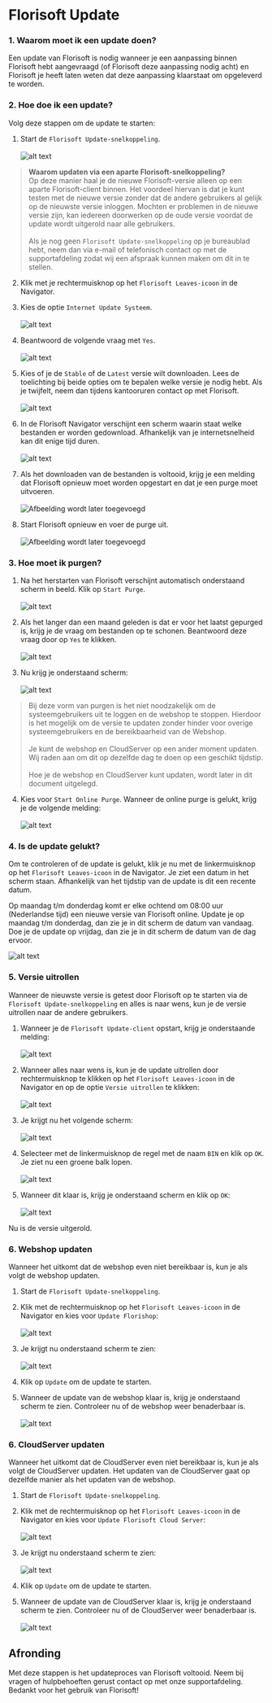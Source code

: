 # Florisoft Update

### 1. Waarom moet ik een update doen?
Een update van Florisoft is nodig wanneer je een aanpassing binnen Florisoft hebt aangevraagd (of Florisoft deze aanpassing nodig acht) en Florisoft je heeft laten weten dat deze aanpassing klaarstaat om opgeleverd te worden.

### 2. Hoe doe ik een update?
Volg deze stappen om de update te starten:

1. Start de `Florisoft Update-snelkoppeling`.<br><br>
![alt text](Media/image.png)

> **Waarom updaten via een aparte Florisoft-snelkoppeling?**<br>
Op deze manier haal je de nieuwe Florisoft-versie alleen op een aparte Florisoft-client binnen. Het voordeel hiervan is dat je kunt testen met de nieuwe versie zonder dat de andere gebruikers al gelijk op de nieuwste versie inloggen. Mochten er problemen in de nieuwe versie zijn, kan iedereen doorwerken op de oude versie voordat de update wordt uitgerold naar alle gebruikers.
<br><br>
Als je nog geen `Florisoft Update-snelkoppeling` op je bureaublad hebt, neem dan via e-mail of telefonisch contact op met de supportafdeling zodat wij een afspraak kunnen maken om dit in te stellen.

2. Klik met je rechtermuisknop op het `Florisoft Leaves-icoon` in de Navigator.

3. Kies de optie `Internet Update Systeem`.<br><br>
![alt text](Media/image-1.png)

4. Beantwoord de volgende vraag met `Yes`.<br><br>
![alt text](Media/image-2.png)

5. Kies of je de `Stable` of de `Latest` versie wilt downloaden. Lees de toelichting bij beide opties om te bepalen welke versie je nodig hebt. Als je twijfelt, neem dan tijdens kantooruren contact op met Florisoft.<br><br>
![alt text](Media/image-3.png)

6. In de Florisoft Navigator verschijnt een scherm waarin staat welke bestanden er worden gedownload. Afhankelijk van je internetsnelheid kan dit enige tijd duren.<br><br>
![alt text](Media/image-20.png)

7. Als het downloaden van de bestanden is voltooid, krijg je een melding dat Florisoft opnieuw moet worden opgestart en dat je een purge moet uitvoeren.<br><br>
![Afbeelding wordt later toegevoegd](Media/#)

8. Start Florisoft opnieuw en voer de purge uit.<br><br>
![Afbeelding wordt later toegevoegd](Media/#)

### 3. Hoe moet ik purgen?

1. Na het herstarten van Florisoft verschijnt automatisch onderstaand scherm in beeld. Klik op `Start Purge`.<br><br>
![alt text](Media/image-4.png)

2. Als het langer dan een maand geleden is dat er voor het laatst gepurged is, krijg je de vraag om bestanden op te schonen. Beantwoord deze vraag door op `Yes` te klikken.<br><br>
![alt text](Media/image-5.png)

3. Nu krijg je onderstaand scherm:<br><br>
![alt text](Media/image-6.png)

> Bij deze vorm van purgen is het niet noodzakelijk om de systeemgebruikers uit te loggen en de webshop te stoppen. Hierdoor is het mogelijk om de versie te updaten zonder hinder voor overige systeemgebruikers en de bereikbaarheid van de Webshop.<br><br>
Je kunt de webshop en CloudServer op een ander moment updaten. Wij raden aan om dit op dezelfde dag te doen op een geschikt tijdstip.<br><br>
Hoe je de webshop en CloudServer kunt updaten, wordt later in dit document uitgelegd.

4. Kies voor `Start Online Purge`. Wanneer de online purge is gelukt, krijg je de volgende melding:<br><br>
![alt text](Media/image-7.png)

### 4. Is de update gelukt?
Om te controleren of de update is gelukt, klik je nu met de linkermuisknop op het `Florisoft Leaves-icoon` in de Navigator. Je ziet een datum in het scherm staan. Afhankelijk van het tijdstip van de update is dit een recente datum.

Op maandag t/m donderdag komt er elke ochtend om 08:00 uur (Nederlandse tijd) een nieuwe versie van Florisoft online. Update je op maandag t/m donderdag, dan zie je in dit scherm de datum van vandaag. Doe je de update op vrijdag, dan zie je in dit scherm de datum van de dag ervoor.

![alt text](Media/image-8.png)

### 5. Versie uitrollen

Wanneer de nieuwste versie is getest door Florisoft op te starten via de `Florisoft Update-snelkoppeling` en alles is naar wens, kun je de versie uitrollen naar de andere gebruikers.

1. Wanneer je de `Florisoft Update-client` opstart, krijg je onderstaande melding:<br><br>
![alt text](Media/image-9.png)

2. Wanneer alles naar wens is, kun je de update uitrollen door rechtermuisknop te klikken op het `Florisoft Leaves-icoon` in de Navigator en op de optie `Versie uitrollen` te klikken:<br><br>
![alt text](Media/image-10.png)

3. Je krijgt nu het volgende scherm:<br><br>
![alt text](Media/image-11.png)

4. Selecteer met de linkermuisknop de regel met de naam `BIN` en klik op `OK`. Je ziet nu een groene balk lopen.<br><br>
![alt text](Media/image-12.png)

5. Wanneer dit klaar is, krijg je onderstaand scherm en klik op `OK`:<br><br>
![alt text](Media/image-13.png)

Nu is de versie uitgerold.

### 6. Webshop updaten

Wanneer het uitkomt dat de webshop even niet bereikbaar is, kun je als volgt de webshop updaten.

1. Start de `Florisoft Update-snelkoppeling`.

2. Klik met de rechtermuisknop op het `Florisoft Leaves-icoon` in de Navigator en kies voor `Update Florishop`:<br><br>
![alt text](Media/image-14.png)

3. Je krijgt nu onderstaand scherm te zien:<br><br>
![alt text](Media/image-15.png)

4. Klik op `Update` om de update te starten.

5. Wanneer de update van de webshop klaar is, krijg je onderstaand scherm te zien. Controleer nu of de webshop weer benaderbaar is.<br><br>
![alt text](Media/image-16.png)

### 6. CloudServer updaten

Wanneer het uitkomt dat de CloudServer even niet bereikbaar is, kun je als volgt de CloudServer updaten. Het updaten van de CloudServer gaat op dezelfde manier als het updaten van de webshop.

1. Start de `Florisoft Update-snelkoppeling`.
   
2. Klik met de rechtermuisknop op het `Florisoft Leaves-icoon` in de Navigator en kies voor `Update Florisoft Cloud Server`:<br><br>
![alt text](Media/image-17.png)

3. Je krijgt nu onderstaand scherm te zien:<br><br>
![alt text](Media/image-18.png)

4. Klik op `Update` om de update te starten.

5. Wanneer de update van de CloudServer klaar is, krijg je onderstaand scherm te zien. Controleer nu of de CloudServer weer benaderbaar is.<br><br>
![alt text](Media/image-19.png)

## Afronding

Met deze stappen is het updateproces van Florisoft voltooid. Neem bij vragen of hulpbehoeften gerust contact op met onze supportafdeling. Bedankt voor het gebruik van Florisoft!